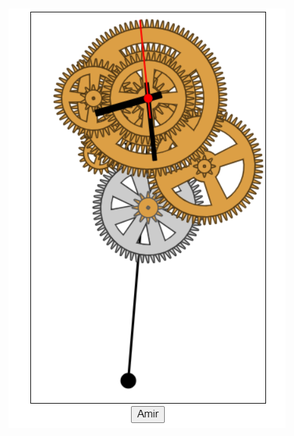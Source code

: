 #
![octicons cover light](https://raw.githubusercontent.com/amirghorbanizadeh/time-tik/main/Screenshot%202023-11-19%20202913.png)
